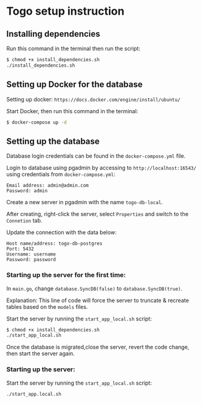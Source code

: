# Togo setup instruction

## Installing dependencies

Run this command in the terminal then run the script:
```bash
$ chmod +x install_dependencies.sh
./install_dependencies.sh
```

## Setting up Docker for the database

Setting up docker: `https://docs.docker.com/engine/install/ubuntu/`

Start Docker, then run this command in the terminal:
```bash
$ docker-compose up -d
```
## Setting up the database

Database login credentials can be found in the `docker-compose.yml` file.

Login to database using pgadmin by accessing to `http://localhost:16543/` using credentials from `docker-compose.yml`:
```
Email address: admin@admin.com
Password: admin
```

Create a new server in pgadmin with the name `togo-db-local`.

After creating, right-click the server, select `Properties` and switch to the `Connetion` tab.

Update the connection with the data below:
```
Host name/address: togo-db-postgres
Port: 5432
Username: username
Password: password
```

### Starting up the server for the first time: 
In `main.go`, change `database.SyncDB(false)` to `database.SyncDB(true)`.

Explanation: This line of code will force the server to truncate & recreate tables based on the `models` files.

Start the server by running the `start_app_local.sh` script:
```bash
$ chmod +x install_dependencies.sh
./start_app_local.sh
```
Once the database is migrated,close the server, revert the code change, then start the server again.

### Starting up the server: 
Start the server by running the `start_app_local.sh` script:
```bash
./start_app.local.sh
```